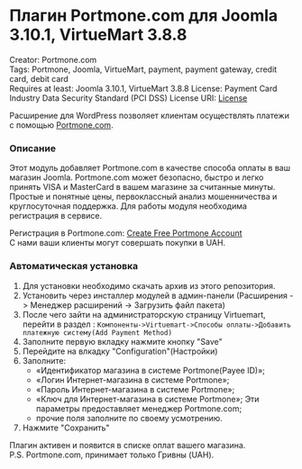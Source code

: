 # Плагин Portmone.com для Joomla 3.10.1, VirtueMart 3.8.8

Creator: Portmone.com   
Tags: Portmone, Joomla, VirtueMart, payment, payment gateway, credit card, debit card    
Requires at least: Joomla 3.10.1, VirtueMart 3.8.8
License: Payment Card Industry Data Security Standard (PCI DSS) 
License URI: [License](https://www.portmone.com.ua/r3/uk/security/) 

Расширение для WordPress позволяет клиентам осуществлять платежи с помощью [Portmone.com](https://www.portmone.com.ua/).

### Описание
Этот модуль добавляет Portmone.com в качестве способа оплаты в ваш магазин Joomla. 
Portmone.com может безопасно, быстро и легко принять VISA и MasterCard в вашем магазине за считанные минуты.
Простые и понятные цены, первоклассный анализ мошенничества и круглосуточная поддержка.
Для работы модуля необходима регистрация в сервисе.

Регистрация в Portmone.com: [Create Free Portmone Account](https://business.portmone.com.ua/signup)    
С нами ваши клиенты могут совершать покупки в UAH.

### Автоматическая установка

1. Для установки необходимо скачать архив из этого репозитория.
2. Установить через инсталлер модулей в админ-панели (Расширения -> Менеджер расширений -> Загрузить файл пакета)
3. После чего зайти на администраторскую страницу Virtuemart, перейти в раздел :
   `Компоненты->Virtuemart->Способы оплаты->Добавить платежную систему(Add Payment Method)`
4. Заполните первую вкладку нажмите кнопку "Save"
5. Перейдите на влкадку "Configuration"(Настройки)
6. Заполните:
   - «Идентификатор магазина в системе Portmone(Payee ID)»;
   - «Логин Интернет-магазина в системе Portmone»;
   - «Пароль Интернет-магазина в системе Portmone»;
   - «Ключ для Интернет-магазина в системе Portmone»;
     Эти параметры предоставляет менеджер Portmone.com;
   - прочие поля заполните по своему усмотрению.    
7. Нажмите "Сохранить"

Плагин активен и появится в списке оплат вашего магазина.    
P.S. Portmone.com, принимает только Гривны (UAH).
